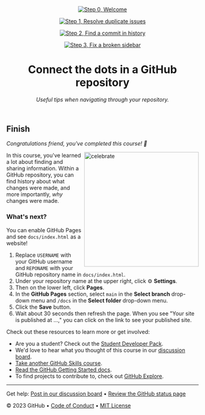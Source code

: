 <header>

<!--
  <<< Author notes: Course header >>>
  Include a 1280x640 image, course title in sentence case, and a concise description in emphasis.
  In your repository settings: enable template repository, add your 1280x640 social image, auto delete head branches.
  Add your open source license, GitHub uses MIT license.
-->
[![Step 0, Welcome](https://github.com/kenedyolisi/github-skills-connect-the-dots/actions/workflows/0-welcome.yml/badge.svg)](https://github.com/kenedyolisi/github-skills-connect-the-dots/actions/workflows/0-welcome.yml)

[![Step 1, Resolve duplicate issues](https://github.com/kenedyolisi/github-skills-connect-the-dots/actions/workflows/1-resolve-duplicate-issues.yml/badge.svg)](https://github.com/kenedyolisi/github-skills-connect-the-dots/actions/workflows/1-resolve-duplicate-issues.yml)

[![Step 2, Find a commit in history](https://github.com/kenedyolisi/github-skills-connect-the-dots/actions/workflows/2-find-commit-in-history.yml/badge.svg)](https://github.com/kenedyolisi/github-skills-connect-the-dots/actions/workflows/2-find-commit-in-history.yml)

[![Step 3, Fix a broken sidebar](https://github.com/kenedyolisi/github-skills-connect-the-dots/actions/workflows/3-fix-broken-sidebar.yml/badge.svg)](https://github.com/kenedyolisi/github-skills-connect-the-dots/actions/workflows/3-fix-broken-sidebar.yml)

# Connect the dots in a GitHub repository

_Useful tips when navigating through your repository._

</header>

<!--
  <<< Author notes: Finish >>>
  Review what we learned, ask for feedback, provide next steps.
-->

## Finish

_Congratulations friend, you've completed this course! :tada:_

<img src="https://octodex.github.com/images/collabocats.jpg" alt=celebrate width=300 align=right>

In this course, you've learned a lot about finding and sharing information. Within a GitHub repository, you can find history about what changes were made, and more importantly, _why_ changes were made.

### What's next?

You can enable GitHub Pages and see `docs/index.html` as a website!

1. Replace `USERNAME` with your GitHub username and `REPONAME` with your GitHub repository name in `docs/index.html`.
1. Under your repository name at the upper right, click :gear: **Settings**.
1. Then on the lower left, click **Pages**.
1. In the **GitHub Pages** section, select `main` in the **Select branch** drop-down menu and `/docs` in the **Select folder** drop-down menu.
1. Click the **Save** button.
1. Wait about 30 seconds then refresh the page. When you see "Your site is published at ...," you can click on the link to see your published site.

Check out these resources to learn more or get involved:

- Are you a student? Check out the [Student Developer Pack](https://education.github.com/pack).
- We'd love to hear what you thought of this course in our [discussion board](https://github.com/orgs/skills/discussions/categories/connect-the-dots).
- [Take another GitHub Skills course](https://github.com/skills).
- [Read the GitHub Getting Started docs](https://docs.github.com/en/get-started).
- To find projects to contribute to, check out [GitHub Explore](https://github.com/explore).

<footer>

<!--
  <<< Author notes: Footer >>>
  Add a link to get support, GitHub status page, code of conduct, license link.
-->

---

Get help: [Post in our discussion board](https://github.com/orgs/skills/discussions/categories/connect-the-dots) &bull; [Review the GitHub status page](https://www.githubstatus.com/)

&copy; 2023 GitHub &bull; [Code of Conduct](https://www.contributor-covenant.org/version/2/1/code_of_conduct/code_of_conduct.md) &bull; [MIT License](https://gh.io/mit)

</footer>
